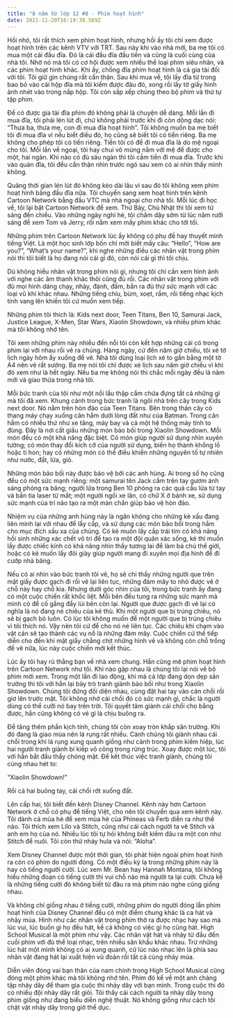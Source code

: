 ```yaml
---
title: "8 năm từ lớp 12 #8 - Phim hoạt hình"
date: 2021-11-20T16:19:39.569Z
---
```


Hồi nhỏ, tôi rất thích xem phim hoạt hình, nhưng hồi ấy tôi chỉ xem được hoạt hình trên các kênh VTV với TRT. Sau này khi vào nhà mới, ba mẹ tôi có mua một cái đầu đĩa. Đó là cái đầu đĩa đầu tiên và cũng là cuối cùng của nhà tôi. Nhờ nó mà tôi có cơ hội được xem nhiều thể loại phim siêu nhân, và các phim hoạt hình khác. Khi ấy, chồng đĩa phim hoạt hình là cả gia tài đối với tôi. Tôi giữ gìn chúng rất cẩn thận. Sau khi mua về, tôi lấy đĩa từ trong bao bỏ vào cái hộp đĩa mà tôi kiếm được đâu đó, xong rồi lấy tờ giấy hình ảnh nhét vào trong nắp hộp. Tôi còn sắp xếp chúng theo bộ phim và thứ tự tập phim.

Để có được gia tài đĩa phim đó không phải là chuyện dễ dàng. Mỗi lần đi mua đĩa, tôi phải lén lút đi, chứ không phải trước khi đi còn dõng dạc nói: “Thưa ba, thưa mẹ, con đi mua đĩa hoạt hình”. Tôi không muốn ba mẹ biết tôi đi mua đĩa vì nếu biết điều đó, họ cũng sẽ biết tôi có tiền riêng. Ba mẹ không cho phép tôi có tiền riêng. Tiền tôi có để đi mua đĩa là do mệ ngoại cho tôi. Mỗi lần về ngoại, tôi hay chui vô mùng nằm với mệ để được cho một, hai ngàn. Khi nào có đủ sáu ngàn thì tôi cầm tiền đi mua đĩa. Trước khi vào quán đĩa, tôi đều cẩn thận nhìn trước ngó sau xem có ai nhìn thấy mình không.

Quãng thời gian lén lút đó không kéo dài lâu vì sau đó tôi không xem phim hoạt hình bằng đầu đĩa nữa. Tôi chuyển sang xem hoạt hình trên kênh Cartoon Network bằng đầu VTC mà nhà ngoại cho nhà tôi. Mỗi lúc đi học về, tôi lại bật Cartoon Network để xem. Thứ Bảy, Chủ Nhật thì tôi xem từ sáng đến chiều. Vào những ngày nghỉ hè, tôi chăm dậy sớm từ lúc năm rưỡi sáng để xem Tom và Jerry, rồi nằm xem mấy phim khác cho tới tối.

Những phim trên Cartoon Network lúc ấy không có phụ đề hay thuyết minh tiếng Việt. Là một học sinh lớp bốn chỉ mới biết mấy câu: “Hello”, “How are you?”, “What’s your name?”, khi nghe những điều các nhân vật trong phim nói thì tôi biết là họ đang nói cái gì đó, còn nói cái gì thì tôi chịu.

Dù không hiểu nhân vật trong phim nói gì, nhưng tôi chỉ cần xem hình ảnh với nghe các âm thanh khác thôi cũng đủ rồi. Các nhân vật trong phim với đủ mọi hình dáng chạy, nhảy, đánh, đấm, bắn ra đủ thứ sức mạnh với các loại vũ khí khác nhau. Những tiếng chíu, bùm, xoẹt, rầm, rồi tiếng nhạc kịch tính vang lên khiến tôi cứ muốn xem tiếp.

Những phim tôi thích là: Kids next door, Teen Titans, Ben 10, Samurai Jack, Justice League, X-Men, Star Wars, Xiaolin Showdown, và nhiều phim khác mà tôi không nhớ tên.

Tôi xem những phim này nhiều đến nỗi tôi còn kết hợp những cái có trong phim lại với nhau rồi vẽ ra chúng. Hàng ngày, cứ đến năm giờ chiều, tôi xé tờ lịch ngày hôm ấy xuống để vẽ. Nhà tôi dùng loại lịch xé to gần bằng một tờ A4 nên vẽ rất sướng. Ba mẹ nói tôi chỉ được xé lịch sau năm giờ chiều vì khi đó xem như là hết ngày. Nếu ba mẹ không nói thì chắc mỗi ngày đều là năm mới và giao thừa trong nhà tôi.

Mỗi bức tranh của tôi như một nồi lẩu thập cẩm chứa đựng tất cả những gì mà tôi đã xem. Khung cảnh trong bức tranh là ngôi nhà trên cây trong Kids next door. Nó nằm trên hòn đảo của Teen Titans. Bên trong thân cây có thang máy chạy xuống căn hầm dưới lòng đất như của Batman. Trong căn hầm có nhiều thứ như xe tăng, máy bay và cả một hệ thống máy tính to đùng. Đây là nơi cất giấu những món bảo bối trong Xiaolin Showdown. Mỗi món đều có một khả năng đặc biệt. Có món giúp người sử dụng nhìn xuyên tường; có món thay đổi kích cỡ của người sử dụng, biến họ thành khổng lồ hoặc tí hon; hay có những món có thể điều khiển những nguyên tố tự nhiên như nước, đất, lửa, gió.

Những món bảo bối này được bảo vệ bởi các anh hùng. Ai trong số họ cũng đều có một sức mạnh riêng: một samurai tên Jack cầm trên tay gươm ánh sáng phóng ra băng; người lửa trong Ben 10 phóng ra các quả cầu lửa từ tay và bắn tia laser từ mắt; một người ngồi xe lăn, có chữ X ở bánh xe, sử dụng sức mạnh của trí não tạo ra một màn chắn giúp bảo vệ hòn đảo.

Nhiệm vụ của những anh hùng này là ngăn không cho những kẻ xấu đang liên minh lại với nhau để lấy cắp, và sử dụng các món bảo bối trong hầm cho mục đích xấu xa của chúng. Có kẻ muốn lấy cắp trái tim có khả năng hồi sinh những xác chết vô tri để tạo ra một đội quân xác sống, kẻ thì muốn lấy được chiếc kính có khả năng nhìn thấy tương lai để làm bá chủ thế giới, hoặc có kẻ muốn lấy đôi giày giúp người mang đi xuyên mọi địa hình để đi cướp nhà băng.

Nếu có ai nhìn vào bức tranh tôi vẽ, họ sẽ chỉ thấy những người que trên mặt giấy được gạch đi rồi vẽ lại liên tục, những đám mây to nhỏ được vẽ ở chỗ này hay chỗ kia. Nhưng dưới góc nhìn của tôi, trong bức tranh ấy đang có một cuộc chiến rất khốc liệt. Mỗi bên đều tung ra những sức mạnh mà mình có để cố gắng đẩy lùi bên còn lại. Người que được gạch đi vẽ lại có nghĩa là nó đang né chiêu của kẻ thù. Khi một người que bị trúng chiêu, nó sẽ bị gạch bỏ luôn. Có lúc tôi không muốn để một người que bị trúng chiêu vì tôi thích nó. Vậy nên tôi cứ để cho nó né liên tục. Các chiêu khi chạm vào vật cản sẽ tạo thành các vụ nổ là những đám mây. Cuộc chiến cứ thế tiếp diễn cho đến khi mặt giấy chằng chịt những hình vẽ và không còn chỗ trống để vẽ nữa, lúc này cuộc chiến mới kết thúc.

Lúc ấy tôi hay rủ thằng bạn về nhà xem chung. Hắn cũng mê phim hoạt hình trên Cartoon Network như tôi. Khi nào gặp nhau là chúng tôi lại nói về bộ phim mới xem. Trong một lần đi lao động, khi mà cả lớp đang dọn dẹp sân trường thì tôi với hắn lại bày trò tranh giành bảo bối như trong Xiaolin Showdown. Chúng tôi đứng đối diện nhau, cùng đặt hai tay vào cán chổi rồi giơ lên trước mặt. Tôi không nhớ cái chổi đó có sức mạnh gì, chắc là người dùng có thể cưỡi nó bay trên trời. Tôi quyết tâm giành cái chổi cho bằng được, hắn cũng không có vẻ gì là chịu buông ra.

Để tăng thêm phần kịch tính, chúng tôi còn xoay tròn khắp sân trường. Khi đó đang là giao mùa nên lá rụng rất nhiều. Cảnh chúng tôi giành nhau cái chổi trong khi lá rụng xung quanh giống như cảnh trong phim kiếm hiệp, lúc hai người tranh giành bí kiếp võ công trong rừng trúc. Xoay được một lúc, tôi với hắn bắt đầu thấy chóng mặt. Để kết thúc việc tranh giành, chúng tôi cùng nhau hét to:

“Xiaolin Showdown!”

Rồi cả hai buông tay, cái chổi rớt xuống đất.

Lên cấp hai, tôi biết đến kênh Disney Channel. Kênh này hơn Cartoon Network ở chỗ có phụ đề tiếng Việt, cho nên tôi chuyển qua xem kênh này. Tôi dành cả mùa hè để xem mùa hè của Phineas và Ferb diễn ra như thế nào. Tôi thích xem Lilo và Stitch, cũng như cái cách người ta vẽ Stitch và anh em họ của nó. Nhiều lúc tôi tự hỏi không biết kiếm đâu ra một con như Stitch để nuôi. Tôi còn thử nhảy hula và nói: “Aloha”.

Xem Disney Channel được một thời gian, tôi phát hiện ngoài phim hoạt hình ra còn có phim do người đóng. Có một điều kỳ lạ trong những phim này là hay có tiếng người cười. Lúc xem Mr. Bean hay Hannah Montana, tôi không hiểu những đoạn có tiếng cười thì vui chỗ nào mà người ta lại cười. Chưa kể là những tiếng cười đó không biết từ đâu ra mà phim nào nghe cũng giống nhau.

Và không chỉ giống nhau ở tiếng cười, những phim do người đóng lẫn phim hoạt hình của Disney Channel đều có một điểm chung khác là ca hát và nhảy múa. Hình như các nhân vật trong phim thở ra được nhạc hay sao mà lúc vui, lúc buồn gì họ đều hát, kể cả không có việc gì họ cũng hát. High School Musical là một phim như vậy. Các nhân vật hát và nhảy từ đầu đến cuối phim với đủ thể loại nhạc, trên nhiều sân khấu khác nhau. Trừ những lúc hát một mình không có ai xung quanh, cứ lúc nào nhạc lên là phía sau nhân vật đang hát lại xuất hiện vũ đoàn rồi tất cả cùng nhảy múa.

Diễn viên đóng vai bạn thân của nam chính trong High School Musical cũng đóng một phim khác mà tôi không nhớ tên. Phim đó kể về một anh chàng tập nhảy dây để tham gia cuộc thi nhảy dây với bạn mình. Trong cuộc thi đó có nhiều đội nhảy dây rất giỏi. Tôi thấy cái cách người ta nhảy dây trong phim giống như đang biểu diễn nghệ thuật. Nó không giống như cách tôi chật vật nhảy dây trong giờ thể dục.
